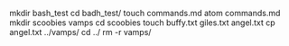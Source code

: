 mkdir bash_test
cd badh_test/
touch commands.md
atom commands.md
mkdir scoobies vamps
cd scoobies
touch buffy.txt giles.txt angel.txt
cp angel.txt ../vamps/
cd ../
rm -r vamps/
